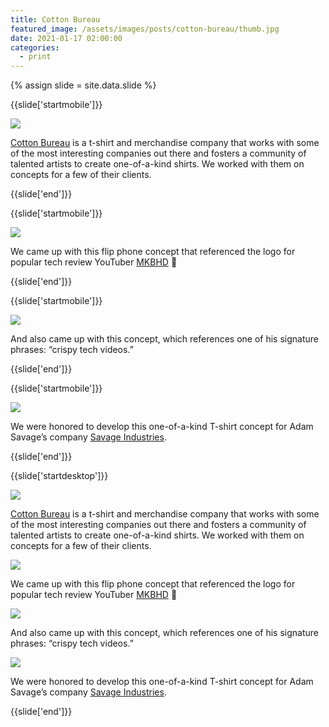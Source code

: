 ```yaml
---
title: Cotton Bureau
featured_image: /assets/images/posts/cotton-bureau/thumb.jpg
date: 2021-01-17 02:00:00
categories:
  - print
---
```


{% assign slide = site.data.slide %}

{{slide['startmobile']}}

<div>
  <img
    class='full-height' 
    src='{{ site.url }}/assets/images/posts/cotton-bureau/cottonbureau-mobile-1.png'
  />
</div>

<p class="bg"><a href="https://cottonbureau.com/">Cotton Bureau</a> is a t-shirt and merchandise company that works with some of the most interesting companies out there and fosters a community of talented artists to create one-of-a-kind shirts. We worked with them on concepts for a few of their clients.</p>

{{slide['end']}}

{{slide['startmobile']}}

<div>
  <img
    class='full-height' 
    src='{{ site.url }}/assets/images/posts/cotton-bureau/cottonbureau-mobile-2.png'
  />
</div>

<p class="bg">We came up with this flip phone concept that referenced the logo for popular tech review YouTuber <a href="https://www.youtube.com/channel/UCBJycsmduvYEL83R_U4JriQ">MKBHD</a> 🙌</p>

{{slide['end']}}

{{slide['startmobile']}}

<div>
  <img
    class='full-height' 
    src='{{ site.url }}/assets/images/posts/cotton-bureau/cottonbureau-mobile-3.png'
  />
</div>

<p class="bg">And also came up with this concept, which references one of his signature phrases: “crispy tech videos.”</p>

{{slide['end']}}

{{slide['startmobile']}}

<div>
  <img
    class='full-height' 
    src='{{ site.url }}/assets/images/posts/cotton-bureau/cottonbureau-mobile-4.png'
  />
</div>

<p class="bg">We were honored to develop this one-of-a-kind T-shirt concept for Adam Savage’s company <a href="https://adamsavage.com/">Savage Industries</a>.</p>

{{slide['end']}}

{{slide['startdesktop']}}

<div>
  <img
    class='full-width' 
    src='{{ site.url }}/assets/images/posts/cotton-bureau/cottonbureau-1.jpg'
  />
</div>

<p class="bg"><a href="https://cottonbureau.com/">Cotton Bureau</a> is a t-shirt and merchandise company that works with some of the most interesting companies out there and fosters a community of talented artists to create one-of-a-kind shirts. We worked with them on concepts for a few of their clients.</p>

<div>
  <img
    src='{{ site.url }}/assets/images/posts/cotton-bureau/cb1.png'
  />
</div>

<p class="bg">We came up with this flip phone concept that referenced the logo for popular tech review YouTuber <a href="https://www.youtube.com/channel/UCBJycsmduvYEL83R_U4JriQ">MKBHD</a> 🙌</p>

<div>
  <img
    src='{{ site.url }}/assets/images/posts/cotton-bureau/cb2.png'
  />
</div>

<p class="bg">And also came up with this concept, which references one of his signature phrases: “crispy tech videos.”</p>

<div>
  <img
    src='{{ site.url }}/assets/images/posts/cotton-bureau/cb3.png'
  />
</div>

<p class="bg">We were honored to develop this one-of-a-kind T-shirt concept for Adam Savage’s company <a href="https://adamsavage.com/">Savage Industries</a>.</p>

{{slide['end']}}
